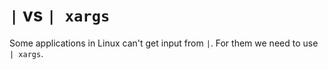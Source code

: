 # `|` vs `| xargs`

Some applications in Linux can't get input from `|`.  For them we need to use `| xargs`.